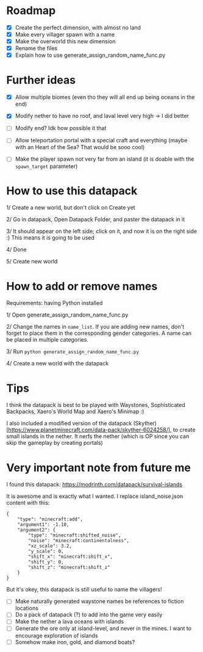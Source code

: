 # Roadmap

- [x] Create the perfect dimension, with almost no land
- [x] Make every villager spawn with a name
- [x] Make the overworld this new dimension
- [x] Rename the files
- [x] Explain how to use generate_assign_random_name_func.py

# Further ideas

- [x] Allow multiple biomes (even tho they will all end up being oceans in the end)
- [x] Modify nether to have no roof, and laval level very high -> I did better
- [ ] Modify end? Idk how possible it that
- [ ] Allow teleportation portal with a special craft and everything (maybe with an Heart of the Sea? That would be sooo cool)
- [ ] Make the player spawn not very far from an island (it is doable with the `spawn_target` parameter)


# How to use this datapack

1/ Create a new world, but don't click on Create yet

2/ Go in datapack, Open Datapack Folder, and paster the datapack in it

3/ It should appear on the left side; click on it, and now it is on the right side :) This means it is going to be used

4/ Done

5/ Create new world



# How to add or remove names

Requirements: having Python installed

1/ Open generate_assign_random_name_func.py

2/ Change the names in `name_list`. If you are adding new names, don't forget to place them in the corresponding gender categories. A name can be placed in multiple categories.

3/ Run `python generate_assign_random_name_func.py`

4/ Create a new world with the datapack


# Tips

I think the datapack is best to be played with Waystones, Sophisticated Backpacks, Xaero's World Map and Xaero's Minimap :)

I also included a modified version of the datapack (Skyther)[https://www.planetminecraft.com/data-pack/skyther-6024258/], to create small islands in the nether. It nerfs the nether (which is OP since you can skip the gameplay by creating portals)

# Very important note from future me

I found this datapack:
https://modrinth.com/datapack/survival-islands

It is awesome and is exactly what I wanted. I replace island_noise.json content with this:


```
{
    "type": "minecraft:add",
    "argument1": -1.10,
    "argument2": {
        "type": "minecraft:shifted_noise",
        "noise": "minecraft:continentalness",
        "xz_scale": 3.2,
        "y_scale": 0,
        "shift_x": "minecraft:shift_x",
        "shift_y": 0,
        "shift_z": "minecraft:shift_z"
    }
}
```

But it's okey, this datapack is still useful to name the villagers!

- [ ] Make naturally generated waystone names be references to fiction locations
- [ ] Do a pack of datapack (?) to add into the game very easily
- [ ] Make the nether a lava oceans with islands
- [ ] Generate the ore only at island-level, and never in the mines. I want to encourage exploration of islands
- [ ] Somehow make iron, gold, and diamond boats?
